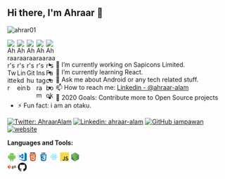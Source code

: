 
## Hi there, I'm Ahraar  👋

<p align="left"> <img src="https://komarev.com/ghpvc/?username=ahrar01&label=Views&color=blue&style=plastic" alt="ahrar01" /> </p>

<a href="https://twitter.com/AhraarAlam">
  <img align="left" alt="Ahraar's Twitter" width="22px" src="https://cdn.jsdelivr.net/npm/simple-icons@v3/icons/twitter.svg" />
</a>
<a href="https://www.linkedin.com/in/ahraar-alam/">
  <img align="left" alt="Ahraar's Linkdein" width="22px" src="https://cdn.jsdelivr.net/npm/simple-icons@v3/icons/linkedin.svg" />
</a>
<a href="https://github.com/ahrar01">
  <img align="left" alt="Ahraar's Github" width="22px" src="https://cdn.jsdelivr.net/npm/simple-icons@v3/icons/github.svg" />
</a>
<a href="https://instagram.com/ahraaralam/">
  <img align="left" alt="Ahraar's Instagram" width="22px" src="https://cdn.jsdelivr.net/npm/simple-icons@v3/icons/instagram.svg" />
</a>
<a href="https://www.facebook.com/ahrar01/">
  <img align="left" alt="Ahraar's Facebook" width="22px" src="https://cdn.jsdelivr.net/npm/simple-icons@v3/icons/facebook.svg" />
</a>


<br/>
<br/>

- 🔭 I’m currently working on Sapicons Limited.
- 🌱 I’m currently learning React.
- 💬 Ask me about Android or any tech related stuff.
- 📫 How to reach me: [Linkedin - @ahraar-alam](https://www.linkedin.com/in/ahraar-alam/)
- 🥅 2020 Goals: Contribute more to Open Source projects
- ⚡ Fun fact: i am an otaku.

[![Twitter: AhraarAlam](https://img.shields.io/twitter/follow/AhraarAlam?style=social)](https://twitter.com/AhraarAlam)
[![Linkedin: ahraar-alam](https://img.shields.io/badge/-AhraarAlam-blue?style=flat-square&logo=Linkedin&logoColor=white&link=https://www.linkedin.com/in/ahraar-alam/)](https://www.linkedin.com/in/ahraar-alam/)
[![GitHub iampawan](https://img.shields.io/github/followers/ahrar01?label=follow&style=social)](https://github.com/ahrar01)
[![website](https://img.shields.io/badge/PortfolioWebsite-ahraar.netlify.com-2648ff?style=flat-square&logo=google-chrome)](http://ahraar.netlify.com/)


**Languages and Tools:**  

<code><img height="20" src="https://raw.githubusercontent.com/github/explore/80688e429a7d4ef2fca1e82350fe8e3517d3494d/topics/android/android.png"></code>
<code><img height="20" src="https://raw.githubusercontent.com/github/explore/80688e429a7d4ef2fca1e82350fe8e3517d3494d/topics/visual-studio-code/visual-studio-code.png"></code>
<code><img height="20" src="https://raw.githubusercontent.com/github/explore/80688e429a7d4ef2fca1e82350fe8e3517d3494d/topics/html/html.png"></code>
<code><img height="20" src="https://raw.githubusercontent.com/github/explore/80688e429a7d4ef2fca1e82350fe8e3517d3494d/topics/css/css.png"></code>
<code><img height="20" src="https://raw.githubusercontent.com/github/explore/80688e429a7d4ef2fca1e82350fe8e3517d3494d/topics/react/react.png"></code>
<code><img height="20" src="https://raw.githubusercontent.com/github/explore/80688e429a7d4ef2fca1e82350fe8e3517d3494d/topics/javascript/javascript.png"></code>
<code><img height="20" src="https://raw.githubusercontent.com/github/explore/80688e429a7d4ef2fca1e82350fe8e3517d3494d/topics/nodejs/nodejs.png"></code>    
<code><img height="20" src="https://raw.githubusercontent.com/github/explore/80688e429a7d4ef2fca1e82350fe8e3517d3494d/topics/git/git.png"></code>
<code><img height="20" src="https://raw.githubusercontent.com/github/explore/78df643247d429f6cc873026c0622819ad797942/topics/github/github.png"></code>


